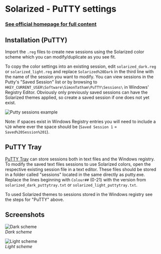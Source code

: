 Solarized - PuTTY settings
==========================

### [See official homepage for full content](http://ethanschoonover.com/solarized)

Installation (PuTTY)
--------------------

Import the `.reg` files to create new sessions using the Solarized color scheme which you can modify/duplicate as you see fit.

To copy the color settings into an existing session, edit `solarized_dark.reg` or `solarized_light.reg` and replace `Solarized%20Dark` in the third line with the name of the session you want to modify. You can view sessions in the Putty's "Saved Session" list or by browsing to `HKEY_CURRENT_USER\Software\SimonTatham\PuTTY\Sessions\` in Windows' Registry Editor. Obviously only previously saved sessions can have the Solarized themes applied, so create a saved session if one does not yet exist.

![Putty sessions example](https://github.com/brantb/solarized/raw/putty/putty-colors-solarized/putty_saved_sessions.png)

Note: if spaces exist in Windows Registry entries you will need to include a `%20` where ever the space should be (`Saved Session 1` = `Saved%20Session%201`).

PuTTY Tray
----------

[PuTTY Tray](https://puttytray.goeswhere.com/) can store sessions both in text files and the Windows registry. To modify the saved text files sessions to use Solarized colors, open the respective existing session file in a text editor. These files should be stored in a folder called "sessions" located in the same directly as putty.exe. Replace the lines beginning with `Colour##` (0-21) with the version from `solarized_dark_puttytray.txt` or `solarized_light_puttytray.txt`.

To used Solarized themes to sessions stored in the Windows registry see the steps for "PuTTY" above.

Screenshots
-----------

![Dark scheme](https://github.com/brantb/solarized/raw/putty/putty-colors-solarized/dark.png)  
*Dark scheme*

![Light scheme](https://github.com/brantb/solarized/raw/putty/putty-colors-solarized/light.png)  
*Light scheme*

